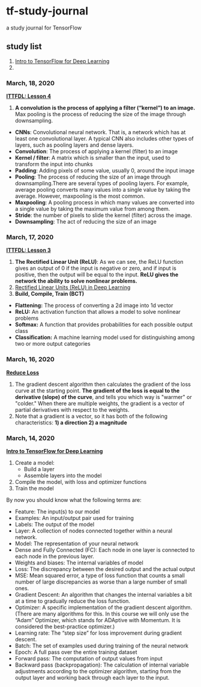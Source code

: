 # tf-study-journal
a study journal for TensorFlow

## study list
1. [Intro to TensorFlow for Deep Learning](https://www.udacity.com/course/intro-to-tensorflow-for-deep-learning--ud187)
2. 

### March, 18, 2020
**[ITTFDL: Lesson 4](https://classroom.udacity.com/courses/ud187/lessons/f00868fe-5974-48c4-bf36-41c0372bed64/concepts/3b53415c-f5da-49a0-bb77-c267593157e6)**
1. **A convolution is the process of applying a filter (“kernel”) to an image.** Max pooling is the process of reducing the size of the image through downsampling.


- **CNNs**: Convolutional neural network. That is, a network which has at least one convolutional layer. A typical CNN also includes other types of layers, such as pooling layers and dense layers.
- **Convolution**: The process of applying a kernel (filter) to an image
- **Kernel / filter**: A matrix which is smaller than the input, used to transform the input into chunks
- **Padding**: Adding pixels of some value, usually 0, around the input image
- **Pooling**: The process of reducing the size of an image through downsampling.There are several types of pooling layers. For example, average pooling converts many values into a single value by taking the average. However, maxpooling is the most common.
- **Maxpooling**: A pooling process in which many values are converted into a single value by taking the maximum value from among them.
- **Stride**: the number of pixels to slide the kernel (filter) across the image.
- **Downsampling**: The act of reducing the size of an image

### March, 17, 2020
**[ITTFDL: Lesson 3](https://classroom.udacity.com/courses/ud187/lessons/e52f6e56-2fbc-4ba8-9f74-377937b7da5c/concepts/48e11de0-ccf9-4b2e-81a7-f46c11885583)** 
1. **The Rectified Linear Unit (ReLU)**: As we can see, the ReLU function gives an output of 0 if the input is negative or zero, and if input is positive, then the output will be equal to the input. **ReLU gives the network the ability to solve nonlinear problems.**
2. [Rectified Linear Units (ReLU) in Deep Learning](https://www.kaggle.com/dansbecker/rectified-linear-units-relu-in-deep-learning)
3. **Build, Compile, Train (BCT)**

- **Flattening:** The process of converting a 2d image into 1d vector
- **ReLU:** An activation function that allows a model to solve nonlinear problems
- **Softmax:** A function that provides probabilities for each possible output class
- **Classification:** A machine learning model used for distinguishing among two or more output categories

### March, 16, 2020
**[Reduce Loss](https://developers.google.com/machine-learning/crash-course/reducing-loss/video-lecture)**
1. The gradient descent algorithm then calculates the gradient of the loss curve at the starting point. **The gradient of the loss is equal to the derivative (slope) of the curve**, and tells you which way is "warmer" or "colder." When there are multiple weights, the gradient is a vector of partial derivatives with respect to the weights.
2. Note that a gradient is a vector, so it has both of the following characteristics: **1) a direction 2) a magnitude** 

### March, 14, 2020
**[Intro to TensorFlow for Deep Learning](https://www.udacity.com/course/intro-to-tensorflow-for-deep-learning--ud187)** 
1. Create a model:
    - Build a layer
    - Assemble layers into the model
2. Compile the model, with loss and optimizer functions
3. Train the model

By now you should know what the following terms are:

- Feature: The input(s) to our model
- Examples: An input/output pair used for training
- Labels: The output of the model
- Layer: A collection of nodes connected together within a neural network.
- Model: The representation of your neural network
- Dense and Fully Connected (FC): Each node in one layer is connected to each node in the previous layer.
- Weights and biases: The internal variables of model
- Loss: The discrepancy between the desired output and the actual output
- MSE: Mean squared error, a type of loss function that counts a small number of large discrepancies as worse than a large number of small ones.
- Gradient Descent: An algorithm that changes the internal variables a bit at a time to gradually reduce the loss function.
- Optimizer: A specific implementation of the gradient descent algorithm. (There are many algorithms for this. In this course we will only use the “Adam” Optimizer, which stands for ADAptive with Momentum. It is considered the best-practice optimizer.)
- Learning rate: The “step size” for loss improvement during gradient descent.
- Batch: The set of examples used during training of the neural network
- Epoch: A full pass over the entire training dataset
- Forward pass: The computation of output values from input
- Backward pass (backpropagation): The calculation of internal variable adjustments according to the optimizer algorithm, starting from the output layer and working back through each layer to the input.

